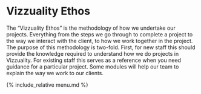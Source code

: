 # Vizzuality Ethos

The “Vizzuality Ethos” is the methodology of how we undertake our projects. Everything from the steps we go through to complete a project to the way we interact with the client, to how we work together in the project. The purpose of this methodology is two-fold. First, for new staff this should provide the knowledge required to understand how we do projects in Vizzuality. For existing staff this serves as a reference when you need guidance for a particular project. Some modules will help our team to explain the way we work to our clients.

{% include_relative menu.md %}
